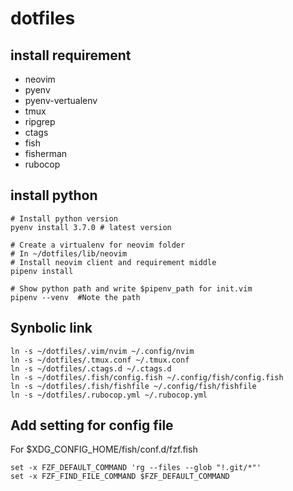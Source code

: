 # dotfiles

## install requirement
- neovim
- pyenv
- pyenv-vertualenv
- tmux
- ripgrep
- ctags
- fish
- fisherman
- rubocop

## install python
```
# Install python version
pyenv install 3.7.0 # latest version

# Create a virtualenv for neovim folder
# In ~/dotfiles/lib/neovim
# Install neovim client and requirement middle 
pipenv install

# Show python path and write $pipenv_path for init.vim
pipenv --venv  #Note the path
```

## Synbolic link
```
ln -s ~/dotfiles/.vim/nvim ~/.config/nvim
ln -s ~/dotfiles/.tmux.conf ~/.tmux.conf
ln -s ~/dotfiles/.ctags.d ~/.ctags.d
ln -s ~/dotfiles/.fish/config.fish ~/.config/fish/config.fish
ln -s ~/dotfiles/.fish/fishfile ~/.config/fish/fishfile
ln -s ~/dotfiles/.rubocop.yml ~/.rubocop.yml
```

## Add setting for config file
For $XDG_CONFIG_HOME/fish/conf.d/fzf.fish
```
set -x FZF_DEFAULT_COMMAND 'rg --files --glob "!.git/*"'
set -x FZF_FIND_FILE_COMMAND $FZF_DEFAULT_COMMAND
```
